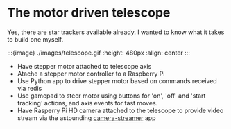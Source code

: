 # The motor driven telescope

Yes, there are star trackers available already. I wanted to know what it takes to build one myself.

:::{image} ./images/telescope.gif
:height: 480px
:align: center
:::

- Have stepper motor attached to telescope axis
- Atache a stepper motor controller to a Raspberry Pi
- Use Python app to drive stepper motor based on commands received via redis
- Use gamepad to steer motor using buttons for 'on', 'off' and 'start tracking' actions, and axis events for fast moves.
- Have Rasperry Pi HD camera attached to the telescope to provide video stream via the astounding [camera-streamer](https://github.com/ayufan/camera-streamer) app
